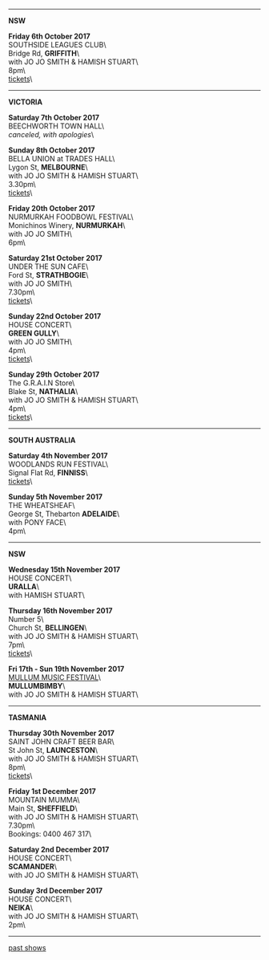 * * * * *     

**NSW**     

**Friday 6th October 2017**\
SOUTHSIDE LEAGUES CLUB\     
Bridge Rd, **GRIFFITH**\            
with JO JO SMITH & HAMISH STUART\    
8pm\     
[tickets](https://www.firstfridaylive.com.au)\  

* * * * *     

**VICTORIA**     

**Saturday 7th October 2017**\
BEECHWORTH TOWN HALL\     
*canceled, with apologies*\   

**Sunday 8th October 2017**\
BELLA UNION at TRADES HALL\     
Lygon St, **MELBOURNE**\            
with JO JO SMITH & HAMISH STUART\    
3.30pm\     
[tickets](https://www.bellaunion.com.au/event/1197)\  

**Friday 20th October 2017**\
NURMURKAH FOODBOWL FESTIVAL\     
Monichinos Winery, **NURMURKAH**\            
with JO JO SMITH\    
6pm\      

**Saturday 21st October 2017**\
UNDER THE SUN CAFE\     
Ford St, **STRATHBOGIE**\            
with JO JO SMITH\    
7.30pm\     
[tickets](https://www.trybooking.com/QJTJ)\    

**Sunday 22nd October 2017**\
HOUSE CONCERT\     
**GREEN GULLY**\            
with JO JO SMITH\    
4pm\     
[tickets](https://www.trybooking.com/QJTP)\  

**Sunday 29th October 2017**\
The G.R.A.I.N Store\     
Blake St, **NATHALIA**\            
with JO JO SMITH & HAMISH STUART\    
4pm\     
[tickets](https://www.trybooking.com/QOLU)\    

* * * * *     

**SOUTH AUSTRALIA**     

**Saturday 4th November 2017**\
WOODLANDS RUN FESTIVAL\     
Signal Flat Rd, **FINNISS**\                  
[tickets](https://www.trybooking.com/book/event?eid=309846)\  

**Sunday 5th November 2017**\
THE WHEATSHEAF\     
George St, Thebarton **ADELAIDE**\                  
with PONY FACE\    
4pm\    

* * * * *     

**NSW**     

**Wednesday 15th November 2017**\
HOUSE CONCERT\     
**URALLA**\            
with HAMISH STUART\         

**Thursday 16th November 2017**\
Number 5\     
Church St, **BELLINGEN**\            
with JO JO SMITH & HAMISH STUART\    
7pm\     
[tickets](https://www.trybooking.com/ROUI)\      

**Fri 17th - Sun 19th November 2017**\
[MULLUM MUSIC FESTIVAL](http://www.mullummusicfestival.com)\        
**MULLUMBIMBY**\           
with JO JO SMITH & HAMISH STUART\    
     
* * * * *     

**TASMANIA**     

**Thursday 30th November 2017**\
SAINT JOHN CRAFT BEER BAR\     
St John St, **LAUNCESTON**\            
with JO JO SMITH & HAMISH STUART\    
8pm\     
[tickets](https://www.trybooking.com/QVMX)\  

**Friday 1st December 2017**\
MOUNTAIN MUMMA\     
Main St, **SHEFFIELD**\            
with JO JO SMITH & HAMISH STUART\    
7.30pm\     
Bookings: 0400 467 317\  

**Saturday 2nd December 2017**\
HOUSE CONCERT\     
**SCAMANDER**\            
with JO JO SMITH & HAMISH STUART\    
   
**Sunday 3rd December 2017**\
HOUSE CONCERT\     
**NEIKA**\            
with JO JO SMITH & HAMISH STUART\    
2pm\    

* * * * *     

[past shows](?p=shows/archive/)